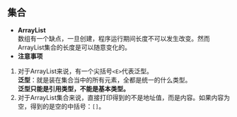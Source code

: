 ## 集合
- **ArrayList**  
数组有一个缺点，一旦创建，程序运行期间长度不可以发生改变。然而ArrayList集合的长度是可以随意变化的。  
- **注意事项**
1. 对于ArrayList来说，有一个尖括号`<E>`代表泛型。  
**泛型**：就是装在集合当中的所有元素，全都是统一的什么类型。  
**泛型只能是引用类型，不能是基本类型。**
2. 对于ArrayList集合来说，直接打印得到的不是地址值，而是内容。如果内容为空，得到的是空的中括号：`[]`。
